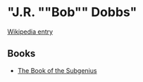 # "J.R. ""Bob"" Dobbs"

[Wikipedia entry](https://en.wikipedia.org/wiki/"J.R._""Bob""_Dobbs")

## Books

- [The Book of the Subgenius](The_Book_of_the_Subgenius-_Being_the_Divine_Wisdom__Guidance__and_Prophecy_of_JR_Bob_Dobbs_.md)
